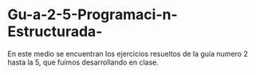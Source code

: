 # Gu-a-2-5-Programaci-n-Estructurada-
En este medio se encuentran los ejercicios resueltos de la guía numero 2 hasta la 5, que fuimos desarrollando en clase.
